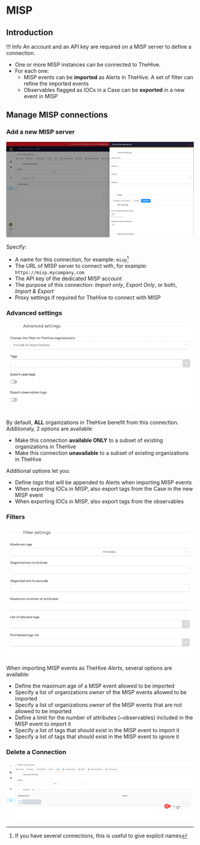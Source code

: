 # MISP

## Introduction
!!! Info
    An account and an API key are required on a MISP server to define a connection.

* One or more MISP instances can be connected to TheHive.
* For each one:
  * MISP events can be **imported** as Alerts in TheHive. A set of filter can refine the imported events
  * Observables flagged as IOCs in a Case can be **exported** in a new event in MISP


## Manage MISP connections

### Add a new MISP server

![](../images/administration-guides/platform-management-misp-1.png)

Specify:

* A name for this connection, for example: `misp`[^1]
* The URL of MISP server to connect with, for example: ` https://misp.mycompany.com` 
* The API key of the dedicated MISP account
* The purpose of this connection: *Import only*, *Export Only*, or both, *Import & Export*
* Proxy settings if required for TheHive to connect with MISP


### Advanced settings

![](../images/administration-guides/platform-management-misp-2.png)

By default, **ALL** organizations in TheHive benefit from this connection.
Additionaly, 2 options are available:

* Make this connection **available ONLY** to a subset of existing organizations in TheHive
* Make this connection **unavailable** to a subset of existing organizations in TheHive

Additional options let you:

* Define *tags* that will be appended to Alerts when importing MISP events
* When exporting IOCs in MISP, also export tags from the Case in the new MISP event
* When exporting IOCs in MISP, also export tags from the observables


### Filters

![](../images/administration-guides/platform-management-misp-3.png)

When importing MISP events as TheHive *Alerts*, several options are available:

* Define the maximum age of a MISP event allowed to be imported
* Specify a list of organizations *owner* of the MISP events allowed to be imported
* Specify a list of organizations *owner* of the MISP events that are not allowed to be imported
* Define a limit for the number of attributes (~observables) included in the MISP event to import it
* Specify a list of tags that should exist in the MISP event to import it
* Specify a list of tags that should exist in the MISP event to ignore it

### Delete a Connection

![](../images/administration-guides/platform-management-misp-4.png)

[^1]:
    If you have several connections, this is useful to give explicit names
